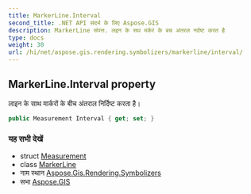 ```yaml
---
title: MarkerLine.Interval
second_title: .NET API संदर्भ के लिए Aspose.GIS
description: MarkerLine संपत्त. लइन के सथ मर्करं के बच अंतरल नर्दष्ट करत है
type: docs
weight: 30
url: /hi/net/aspose.gis.rendering.symbolizers/markerline/interval/
---
```

## MarkerLine.Interval property

लाइन के साथ मार्करों के बीच अंतराल निर्दिष्ट करता है।

```csharp
public Measurement Interval { get; set; }
```

### यह सभी देखें

* struct [Measurement](../../../aspose.gis.rendering/measurement/)
* class [MarkerLine](../)
* नाम स्थान [Aspose.Gis.Rendering.Symbolizers](../../markerline/)
* सभा [Aspose.GIS](../../../)


